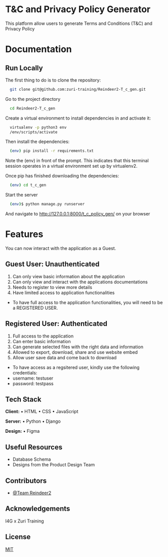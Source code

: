 
# T&C and Privacy Policy Generator

This platform allow users to generate Terms and Conditions (T&C) and Privacy Policy
# Documentation

## Run Locally

The first thing to do is to clone the repository:

```bash
  git clone git@github.com:zuri-training/Reindeer2-T_c_gen.git
```

Go to the project directory
```bash
  cd Reindeer2-T_c_gen
```

Create a virtual environment to install dependencies in and activate it:

```bash
  virtualenv -p python3 env
  /env/scripts/activate
```

Then install the dependencies:
```bash
  (env) pip install -r requirements.txt  
```

Note the (env) in front of the prompt. This indicates that this terminal session operates in a virtual environment set up by virtualenv2.

Once pip has finished downloading the dependencies:

```bash
  (env) cd t_c_gen
```

Start the server
```bash
  (env)$ python manage.py runserver  
```

And navigate to http://127.0.0.1:8000/t_c_policy_gen/ on your browser


# Features

You can now interact with the application as a Guest.

## Guest User: Unauthenticated

1. Can only view basic information about the application
2. Can only view and interact with the applications documentations
3. Needs to register to view more details
4. Have limited access to application functionalities


- To have full access to the application functionalities, you will need to be a REGISTERED USER.

## Registered User: Authenticated
1. Full access to the application
2. Can enter basic information
3. Can generate selected files with the right data and information
4. Allowed to export, download, share and use website embed
5. Allow user save data and come back to download

- To have access as a regsitered user, kindly use the following credentials:
- username: testuser
- password: testpass


## Tech Stack

**Client:** • HTML • CSS • JavaScript

**Server:** • Python • Django

**Design:** • Figma


## Useful Resources

- Database Schema
- Designs from the Product Design Team
## Contributors

- [@Team Reindeer2](https://www.github.com/)


## Acknowledgements

 I4G x Zuri Training 
## License

[MIT](https://choosealicense.com/licenses/mit/)

